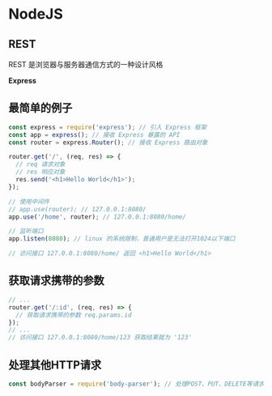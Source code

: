 # NodeJS

**REST**
---
REST 是浏览器与服务器通信方式的一种设计风格

**Express**

**最简单的例子**
---
```js
const express = require('express'); // 引入 Express 框架
const app = express(); // 接收 Express 暴露的 API
const router = express.Router(); // 接收 Express 路由对象

router.get('/', (req, res) => {
  // req 请求对象
  // res 响应对象
  res.send('<h1>Hello World</h1>');
});

// 使用中间件
// app.use(router); // 127.0.0.1:8080/
app.use('/home', router); // 127.0.0.1:8080/home/

// 监听端口
app.listen(8080); // linux 的系统限制，普通用户是无法打开1024以下端口

// 访问接口 127.0.0.1:8080/home/ 返回 <h1>Hello World</h1>
```

**获取请求携带的参数**
---
```js
// ...
router.get('/:id', (req, res) => {
  // 获取请求携带的参数 req.params.id
});
// ...
// 访问接口 127.0.0.1:8080/home/123 获取结果就为 '123'
```

**处理其他HTTP请求**
---
```js
const bodyParser = require('body-parser'); // 处理POST、PUT、DELETE等请求

```